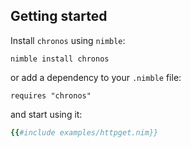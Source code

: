 ## Getting started

Install `chronos` using `nimble`:

```text
nimble install chronos
```

or add a dependency to your `.nimble` file:

```text
requires "chronos"
```

and start using it:

```nim
{{#include examples/httpget.nim}}
```
